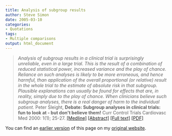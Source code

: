 ```yaml
---
title: Analysis of subgroup results
author: Steve Simon
date: 2005-03-10
categories:
- Quotations
tags:
- Multiple comparisons
output: html_document
---
```

> *Analysis of subgroup results in a clinical trial is surprisingly
> unreliable, even in a large trial. This is the result of a combination
> of reduced statistical power, increased variance and the play of
> chance. Reliance on such analyses is likely to be more erroneous, and
> hence harmful, than application of the overall proportional (or
> relative) result in the whole trial to the estimate of absolute risk
> in that subgroup. Plausible explanations can usually be found for
> effects that are, in reality, simply due to the play of chance. When
> clinicians believe such subgroup analyses, there is a real danger of
> harm to the individual patient.* Peter Sleight, **Debate: Subgroup
> analyses in clinical trials: fun to look at - but don't believe
> them!** Curr Control Trials Cardiovasc Med 2000: 1(1); 25-27.
> [\[Medline\]](http://www.ncbi.nlm.nih.gov/entrez/query.fcgi?cmd=Retrieve&db=PubMed&list_uids=11714402&dopt=Abstract)
> [\[Abstract\]](http://cvm.controlled-trials.com/content/1/1/25/abstract)
> [\[Full text\]](http://cvm.controlled-trials.com/content/1/1/25)
> [\[PDF\]](http://cvm.controlled-trials.com/content/pdf/cvm-1-1-025.pdf)

You can find an [earlier version][sim1] of this page on my [original website][sim2].


[sim1]: http://www.pmean.com/05/AnalysisOfSubgroupResults.html
[sim2]: http://www.pmean.com/original_site.html
